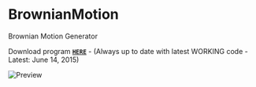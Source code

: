 # BrownianMotion
Brownian Motion Generator


Download program [**`HERE`**](http://123dmwm.tk/Random/BrownianMotion.exe) - (Always up to date with latest WORKING code - Latest: June 14, 2015)

![Preview](http://123dmwm.tk/I/41.png)
